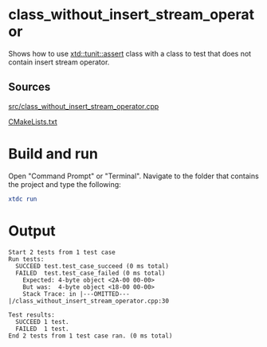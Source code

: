 # class_without_insert_stream_operator

Shows how to use [xtd::tunit::assert](../../../../src/xtd.tunit/include/xtd/assert.h) class with a class to test that does not contain insert stream operator.

## Sources

[src/class_without_insert_stream_operator.cpp](src/class_without_insert_stream_operator.cpp)

[CMakeLists.txt](CMakeLists.txt)

# Build and run

Open "Command Prompt" or "Terminal". Navigate to the folder that contains the project and type the following:

```cmake
xtdc run
```

# Output

```
Start 2 tests from 1 test case
Run tests:
  SUCCEED test.test_case_succeed (0 ms total)
  FAILED  test.test_case_failed (0 ms total)
    Expected: 4-byte object <2A-00 00-00>
    But was:  4-byte object <18-00 00-00>
    Stack Trace: in |---OMITTED---|/class_without_insert_stream_operator.cpp:30

Test results:
  SUCCEED 1 test.
  FAILED  1 test.
End 2 tests from 1 test case ran. (0 ms total)
```
